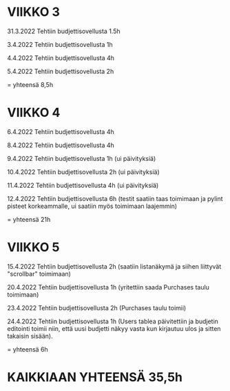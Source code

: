 # VIIKKO 3

31.3.2022 Tehtiin budjettisovellusta 1.5h
 
3.4.2022 Tehtiin budjettisovellusta 1h

4.4.2022 Tehtiin budjettisovellusta 4h

5.4.2022 Tehtiin budjettisovellusta 2h

= yhteensä 8,5h

# VIIKKO 4

6.4.2022 Tehtiin budjettisovellusta 4h

8.4.2022 Tehtiin budjettisovellusta 4h

9.4.2022 Tehtiin budjettisovellusta 1h (ui päivityksiä)

10.4.2022 Tehtiin budjettisovellusta 2h (ui päivityksiä)

11.4.2022 Tehtiin budjettisovellusta 4h (ui päivityksiä)

12.4.2022 Tehtiin budjettisovellusta 6h (testit saatiin taas toimimaan ja pylint pisteet korkeammalle, ui saatiin myös toimimaan laajemmin)

= yhteensä 21h

# VIIKKO 5
15.4.2022 Tehtiin budjettisovellusta 2h (saatiin listanäkymä ja siihen liittyvät "scrollbar" toimimaan)

20.4.2022 Tehtiin budjettisovellusta 1h (yritettiin saada Purchases taulu toimimaan)

23.4.2022 Tehtiin budjettisovellusta 2h (Purchases taulu toimii)

24.4.2022 Tehtiin budjettisovellusta 1h (Users tablea päivitettiin ja budjetin editointi toimii niin, että uusi budjetti näkyy vasta kun kirjautuu ulos ja sitten takaisin sisään).

= yhteensä 6h


# KAIKKIAAN YHTEENSÄ 35,5h
